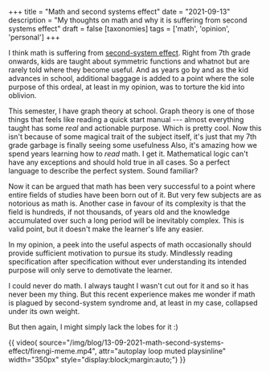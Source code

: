 +++
title = "Math and second systems effect"
date = "2021-09-13"
description = "My thoughts on math and why it is suffering from second systems effect"
draft = false
[taxonomies]
tags = ['math', 'opinion', 'personal']
+++

I think math is suffering from [second-system
effect](https://en.wikipedia.org/wiki/Second-system_effect). Right from
7th grade onwards, kids are taught about symmetric functions and whatnot but
are rarely told where they become useful. And as years go by and
as the kid advances in school, additional baggage is added to a
point where the sole purpose of this ordeal, at least in my opinion, was to torture
the kid into oblivion. 

This semester, I have graph theory at school. Graph theory is one of
those things that feels like reading a quick start manual --- almost
everything taught has some _real_ and actionable purpose. Which is
pretty cool. Now this isn't because of some magical trait of the subject
itself, it's just that my 7th grade garbage is finally seeing some
usefulness Also, it's amazing how we spend years learning how to _read_
math. I get it. Mathematical logic can't have any exceptions and should
hold true in all cases. So a perfect language to describe the perfect
system. Sound familiar?

Now it can be argued that math has been very successful to a point where
entire fields of studies have been born out of it. But very few subjects
are as notorious as math is. Another case in favour of its complexity
is that the field is hundreds, if not thousands, of years old and the
knowledge accumulated over such a long period will be inevitably
complex. This is valid point, but it doesn't make the learner's life any
easier. 

In my opinion, a peek into the useful aspects of math occasionally
should provide sufficient motivation to pursue its study. Mindlessly
reading specification after specification without ever understanding its
intended purpose will only serve to demotivate the learner.

I could never do math. I always taught I wasn't cut out for it and so it
has never been my thing. But this recent experience makes me wonder if
math is plagued by second-system syndrome and, at least in my case,
collapsed under its own weight.

But then again, I might simply lack the lobes for it :)

{{ video(
		source="/img/blog/13-09-2021-math-second-systems-effect/firengi-meme.mp4", 
		attr="autoplay loop muted playsinline" 
		width="350px" 
		style="display:block;margin:auto;")
}}
